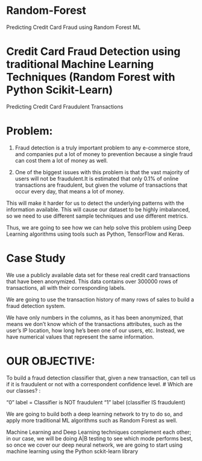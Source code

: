 # Random-Forest
Predicting Credit Card Fraud using Random Forest ML

# Credit Card Fraud Detection using traditional Machine Learning Techniques (Random Forest with Python Scikit-Learn)

Predicting Credit Card Fraudulent Transactions 

# Problem:

1) Fraud detection is a truly important problem to any e-commerce store, and companies put a lot of money to prevention because a single fraud can cost them a lot of money as well.

2) One of the biggest issues with this problem is that the vast majority of users will not be fraudulent.It is estimated that only 0.1% of online transactions are fraudulent, but given the volume of transactions that occur every day, that means a lot of money.

This will make it harder for us to detect the underlying patterns with the information available. This will cause our dataset to be highly imbalanced, so we need to use different sample techniques and use different metrics.

Thus, we are going to see how we can help solve this problem using Deep Learning algorithms using tools such as Python, TensorFlow and Keras.

# Case Study

We use a publicly available data set for these real credit card transactions that have been anonymized. This data contains over 300000 rows of transactions, all with their corresponding labels.

We are going to use the transaction history of many rows of sales to build a fraud detection system.

We have only numbers in the columns, as it has been anonymized, that means we don’t know which of the transactions attributes, such as the user’s IP location, how long he’s been one of our users, etc. Instead, we have numerical values that represent the same information.

# OUR OBJECTIVE: 

To build a fraud detection classifier that, given a new transaction, can tell us if it is fraudulent or not with a correspondent confidence level. # Which are our classes? : 

“0” label = Classifier is NOT fraudulent
“1” label (classifier IS fraudulent)

We are going to build both a deep learning network to try to do so, and apply more traditional ML algorithms such as Random Forest as well. 

Machine Learning and Deep Learning techniques complement each other; in our case, we will be doing A|B testing to see which mode performs best, so once we cover our deep neural network, we are going to start using machine learning using the Python sckit-learn library  


